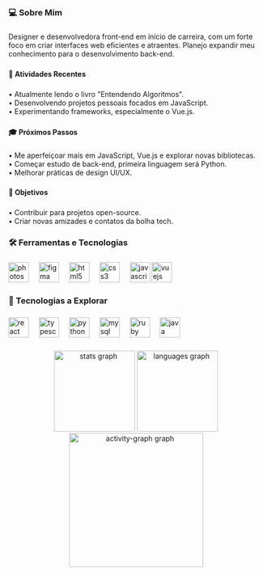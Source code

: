 <h3 align="left">💻 Sobre Mim</h3>
   
###

<p align="left">Designer e desenvolvedora front-end em início de carreira, com um forte foco em criar interfaces web eficientes e atraentes. Planejo expandir meu conhecimento para o desenvolvimento back-end.</p>

###

<h4 align="left">🚀 Atividades Recentes</h4>

###

<p align="left">• Atualmente lendo o livro "Entendendo Algoritmos".<br>• Desenvolvendo projetos pessoais focados em JavaScript.<br>• Experimentando frameworks, especialmente o Vue.js.</p>

###

<h4 align="left">🎓 Próximos Passos</h4>

###

<p align="left">• Me aperfeiçoar mais em JavaScript, Vue.js e explorar novas bibliotecas.<br>• Começar estudo de back-end, primeira linguagem será Python.<br>• Melhorar práticas de design UI/UX.</p>

###

<h4 align="left">🤝 Objetivos</h4>

###

<p align="left">• Contribuir para projetos open-source.<br>• Criar novas amizades e contatos da bolha tech.</p>

###

<h3 align="left">🛠️ Ferramentas e Tecnologias</h3>

###

<div align="left">
  <img src="https://cdn.jsdelivr.net/gh/devicons/devicon/icons/photoshop/photoshop-plain.svg" height="40" alt="photoshop logo"  />
  <img width="12" />
  <img src="https://cdn.jsdelivr.net/gh/devicons/devicon/icons/figma/figma-original.svg" height="40" alt="figma logo"  />
  <img width="12" />
  <img src="https://cdn.jsdelivr.net/gh/devicons/devicon/icons/html5/html5-original.svg" height="40" alt="html5 logo"  />
  <img width="12" />
  <img src="https://cdn.jsdelivr.net/gh/devicons/devicon/icons/css3/css3-original.svg" height="40" alt="css3 logo"  />
  <img width="12" />
  <img src="https://cdn.jsdelivr.net/gh/devicons/devicon/icons/javascript/javascript-original.svg" height="40" alt="javascript logo"  />
   <img src="https://cdn.jsdelivr.net/gh/devicons/devicon/icons/vuejs/vuejs-original.svg" height="40" alt="vuejs logo"  />
  <img width="12" />
</div>

###

<h3 align="left">🌱 Tecnologias a Explorar</h3>

###

<div align="left">
  <img src="https://cdn.jsdelivr.net/gh/devicons/devicon/icons/react/react-original.svg" height="40" alt="react logo"  />
  <img width="12" />
  <img src="https://cdn.jsdelivr.net/gh/devicons/devicon/icons/typescript/typescript-original.svg" height="40" alt="typescript logo"  />
  <img width="12" />
  <img src="https://cdn.jsdelivr.net/gh/devicons/devicon/icons/python/python-original.svg" height="40" alt="python logo"  />
  <img width="12" />
  <img src="https://cdn.jsdelivr.net/gh/devicons/devicon/icons/mysql/mysql-original.svg" height="40" alt="mysql logo"  />
  <img width="12" />
  <img src="https://cdn.jsdelivr.net/gh/devicons/devicon/icons/ruby/ruby-original.svg" height="40" alt="ruby logo"  />
  <img width="12" />
  <img src="https://cdn.jsdelivr.net/gh/devicons/devicon/icons/java/java-original.svg" height="40" alt="java logo"  />
</div>

###

<div align="center">
  <img src="https://github-readme-stats.vercel.app/api?username=luizalnr&hide_title=false&hide_rank=false&show_icons=true&include_all_commits=true&count_private=true&disable_animations=false&theme=github_dark&locale=en&hide_border=true&order=1" height="160" alt="stats graph"  />
  <img src="https://github-readme-stats.vercel.app/api/top-langs?username=luizalnr&locale=en&hide_title=false&layout=compact&card_width=320&langs_count=5&theme=github_dark&hide_border=true&order=3" height="160" alt="languages graph"  />
  <img src="https://github-readme-activity-graph.vercel.app/graph?username=luizalnr&radius=16&theme=github-dark&area=true&order=5&hide_border=true" height="265" alt="activity-graph graph"  />
</div>

###

